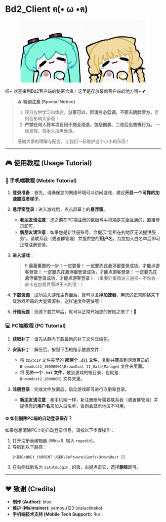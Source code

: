 # Bd2_Client ฅ(• ω •ฅ)

<p align="center">
  <img src="./assets/A74CA398376649E62945163BA63CAD19_0.gif" alt="Miku Dance" width="200">
  <img src="./assets/D40E811E08889855086CC7C89DE75F0D_0.gif" alt="Blonde Cat Girl Dance" width="200">
</p>

喵~ 欢迎来到Bd2客户端的秘密仓库！这里是存放最新客户端的地方哦~ 💕 

> ⚠️ **特别注意 (Special Notice)**
> 1.  项目仅供学习和体验，**分享可以，但请务必低调，不要去跳脸官方**，否则会影响大家哦！
> 2.  **严禁任何人将本项目用于商业用途，包括倒卖、二改后出售等行为。** 一经发现，将永久拉黑处理。
> 
> 感谢大家的理解与配合，让我们一起维护这个小小的乐园！

---

## 🎮 使用教程 (Usage Tutorial)

### 📱 手机端教程 (Mobile Tutorial)

1.  **登录准备**：首先，请确保您的网络环境可以访问游戏，建议**开启一个可靠的加速器或者梯子**。

2.  **悬浮窗登录**：进入游戏后，点击屏幕上的**悬浮窗**。
    * **老朋友请注意**：您之前在PC端注册的数据与手机端是完全互通的，直接登录即可。
    * **新朋友请注意**：如果您是新注册账号，会提示“您所在的地区无法提供服务”。请联系我（或者群管理）并提供您的**用户名**，为您加入白名单后即可正常注册登录。

3.  **进入游戏**：
    > **‼️ 最最重要的一步！一定要看！**
    > **一定要先在悬浮窗登录成功，才能点游客登录！**
    > **一定要先在悬浮窗登录成功，才能点游客登录！**
    > **一定要先在悬浮窗登录成功，才能点游客登录！**
    > （重要的事情说三遍喵~ 不然会一直卡在加载界面进不去的哦！）

4.  **下载资源**：成功进入游戏主界面后，就可以**关掉加速器**，用您的正常网络来下载游戏所需的大量资源啦，这样速度会更快哦！

5.  **开始玩耍**：资源下载完毕后，就可以正常开始您的冒险之旅了！🚀

### 💻 PC端教程 (PC Tutorial)

1.  **获取补丁**：请先从群内下载最新的补丁文件压缩包。

2.  **安装补丁**：解压后，按照下面的指示放置文件：
    * 将 `自定义IP` 文件夹里的 **那两个 `.dll` 文件**，复制并覆盖到游戏目录的 `Browndust2_10000001\BrownDust II_Data\Managed` 文件夹里面。
    * 将 **另外一个 `.txt` 文件**，放到游戏的根目录，也就是 `Browndust2_10000001` 文件夹里。

3.  **注册登录**：完成文件放置后，启动游戏即可进行注册和登录。
    * **新朋友请注意**：和手机端一样，新注册账号需要联系我（或者群管理）并提供您的**用户名**来加入白名单，否则会显示地区不可用。

#### ⚙️ **如何删除PC端的自动登录保存？**

如果您想清除PC上的自动登录信息，请按以下步骤操作：
1.  打开注册表编辑器 (Win+R, 输入 `regedit`)。
2.  导航到以下路径：
    ```
    计算机\HKEY_CURRENT_USER\Software\Gamfs\BrownDust II
    ```
3.  在右侧找到名为 `IsAutoLogin_` 的值，右键点击它，选择**删除**即可。

---

## ❤️ 致谢 (Credits)

* **制作 (Author):** blue
* **维护 (Maintainer):** yemoyu123 (xialuolineko)
* **手机端技术支持 (Mobile Tech Support):** Ruri.
